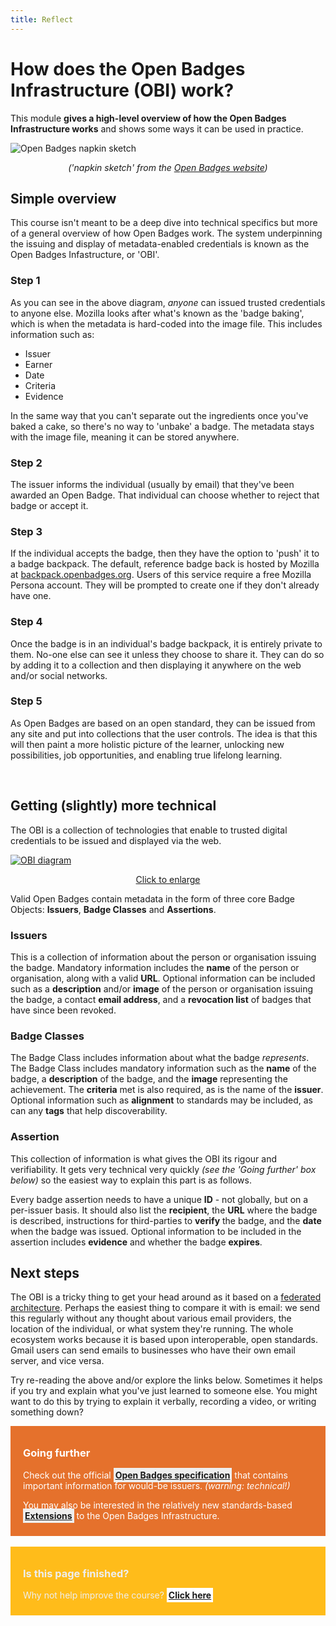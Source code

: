 ```yaml
---
title: Reflect
---
```


# How does the Open Badges Infrastructure (OBI) work?

This module **gives a high-level overview of how the Open Badges Infrastructure works** and shows some ways it can be used in practice.

<img src="{{ site.baseurl }}/img/napkin-sketch.png" alt="Open Badges napkin sketch">
<p align="center"><em>('napkin sketch' from the <a href="http://openbadges.org/about/">Open Badges website</a>)</em></p>

## Simple overview

This course isn't meant to be a deep dive into technical specifics but more of a general overview of how Open Badges work. The system underpinning the issuing and display of metadata-enabled credentials is known as the Open Badges Infastructure, or 'OBI'. 

### Step 1
As you can see in the above diagram, *anyone* can issued trusted credentials to anyone else. Mozilla looks after what's known as the 'badge baking', which is when the metadata is hard-coded into the image file. This includes information such as: 

* Issuer
* Earner
* Date
* Criteria
* Evidence

In the same way that you can't separate out the ingredients once you've baked a cake, so there's no way to 'unbake' a badge. The metadata stays with the image file, meaning it can be stored anywhere.

### Step 2
The issuer informs the individual (usually by email) that they've been awarded an Open Badge. That individual can choose whether to reject that badge or accept it. 

### Step 3
If the individual accepts the badge, then they have the option to 'push' it to a badge backpack. The default, reference badge back is hosted by Mozilla at [backpack.openbadges.org](http://backpack.openbadges.org). Users of this service require a free Mozilla Persona account. They will be prompted to create one if they don't already have one.

### Step 4
Once the badge is in an individual's badge backpack, it is entirely private to them. No-one else can see it unless they choose to share it. They can do so by adding it to a collection and then displaying it anywhere on the web and/or social networks.

### Step 5
As Open Badges are based on an open standard, they can be issued from any site and put into collections that the user controls. The idea is that this will then paint a more holistic picture of the learner, unlocking new possibilities, job opportunities, and enabling true lifelong learning. 

<br />

## Getting (slightly) more technical

The OBI is a collection of technologies that enable to trusted digital credentials to be issued and displayed via the web. 

<a href="{{ site.baseurl }}/img/obi-diagram.jpg"><img src="{{ site.baseurl }}/img/obi-diagram.jpg" alt="OBI diagram"></a>
<p align="center"><a href="{{ site.baseurl }}/img/obi-diagram.jpg">Click to enlarge</a></p>

Valid Open Badges contain metadata in the form of three core Badge Objects: **Issuers**, **Badge Classes** and **Assertions**.

### Issuers
This is a collection of information about the person or organisation issuing the badge. Mandatory information includes the **name** of the person or organisation, along with a valid **URL**. Optional information can be included such as a **description** and/or **image** of the person or organisation issuing the badge, a contact **email address**, and a **revocation list** of badges that have since been revoked.

### Badge Classes
The Badge Class includes information about what the badge *represents*. The Badge Class includes mandatory information such as the **name** of the badge, a **description** of the badge, and the **image** representing the achievement. The **criteria** met is also required, as is the name of the **issuer**. Optional information such as **alignment** to standards may be included, as can any **tags** that help discoverability.

### Assertion
This collection of information is what gives the OBI its rigour and verifiability. It gets very technical very quickly *(see the 'Going further' box below)* so the easiest way to explain this part is as follows. 

Every badge assertion needs to have a unique **ID** - not globally, but on a per-issuer basis. It should also list the **recipient**, the **URL** where the badge is described, instructions for third-parties to **verify** the badge, and the **date** when the badge was issued. Optional information to be included in the assertion includes **evidence** and whether the badge **expires**.

## Next steps

The OBI is a tricky thing to get your head around as it based on a [federated architecture](https://en.wikipedia.org/wiki/Federated_Architecture). Perhaps the easiest thing to compare it with is email: we send this regularly without any thought about various email providers, the location of the individual, or what system they're running. The whole ecosystem works because it is based upon interoperable, open standards. Gmail users can send emails to businesses who have their own email server, and vice versa. 

Try re-reading the above and/or explore the links below. Sometimes it helps if you try and explain what you've just learned to someone else. You might want to do this by trying to explain it verbally, recording a video, or writing something down?

<div style="background:#E5712C; padding:10px; padding-left:20px; color:white;">
<h3>Going further</h3>
<p>Check out the official <a style="background:#eee; padding:3px;" href="http://openbadgespec.org/"><strong>Open Badges specification</strong></a> that contains important information for would-be issuers. <em>(warning: technical!)</em></p>
<p>You may also be interested in the relatively new standards-based <a style="background:#eee; padding:3px;" href="http://dmlcentral.net/blog/doug-belshaw/extending-badges"><strong>Extensions</strong></a> to the Open Badges Infrastructure.</p>

</div>

<br />

<div style="background:#FFBC1A; padding:10px; padding-left:20px; color:#eee;">
<h3>Is this page finished?</h3>
<p>Why not help improve the course? <strong><a style="background:white; padding:3px;" href="https://github.com/thinkoutloudclub/badge-course/wiki/Help-improve-the-Open-Badges-101-course">Click here</a></strong></p>
</div>
